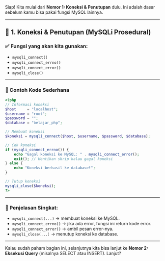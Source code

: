 Siap! Kita mulai dari **Nomor 1: Koneksi & Penutupan** dulu. Ini adalah dasar sebelum kamu bisa pakai fungsi MySQL lainnya.

---

## 🔹 1. Koneksi & Penutupan (MySQLi Prosedural)

### ✅ Fungsi yang akan kita gunakan:
- `mysqli_connect()`
- `mysqli_connect_errno()`
- `mysqli_connect_error()`
- `mysqli_close()`

---

### 📄 Contoh Kode Sederhana

```php
<?php
// Informasi koneksi
$host     = "localhost";
$username = "root";
$password = "";
$database = "belajar_php";

// Membuat koneksi
$koneksi = mysqli_connect($host, $username, $password, $database);

// Cek koneksi
if (mysqli_connect_errno()) {
    echo "Gagal koneksi ke MySQL: " . mysqli_connect_error();
    exit(); // Hentikan skrip kalau gagal koneksi
} else {
    echo "Koneksi berhasil ke database!";
}

// Tutup koneksi
mysqli_close($koneksi);
?>
```

---

### 📝 Penjelasan Singkat:
- `mysqli_connect(...)` → membuat koneksi ke MySQL.
- `mysqli_connect_errno()` → jika ada error, fungsi ini return kode error.
- `mysqli_connect_error()` → ambil pesan error-nya.
- `mysqli_close(...)` → menutup koneksi ke database.

---

Kalau sudah paham bagian ini, selanjutnya kita bisa lanjut ke **Nomor 2: Eksekusi Query** (misalnya SELECT atau INSERT). Lanjut?